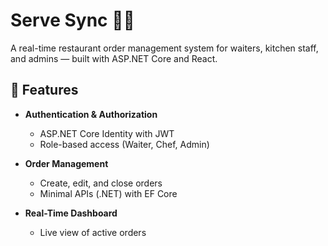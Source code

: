 # Serve Sync 🧑‍🍳

A real-time restaurant order management system for waiters, kitchen staff, and admins — built with ASP.NET Core and React.


## 🚀 Features

- **Authentication & Authorization**
  - ASP.NET Core Identity with JWT
  - Role-based access (Waiter, Chef, Admin)

- **Order Management**
  - Create, edit, and close orders
  - Minimal APIs (.NET) with EF Core

- **Real-Time Dashboard**
  - Live view of active orders 
